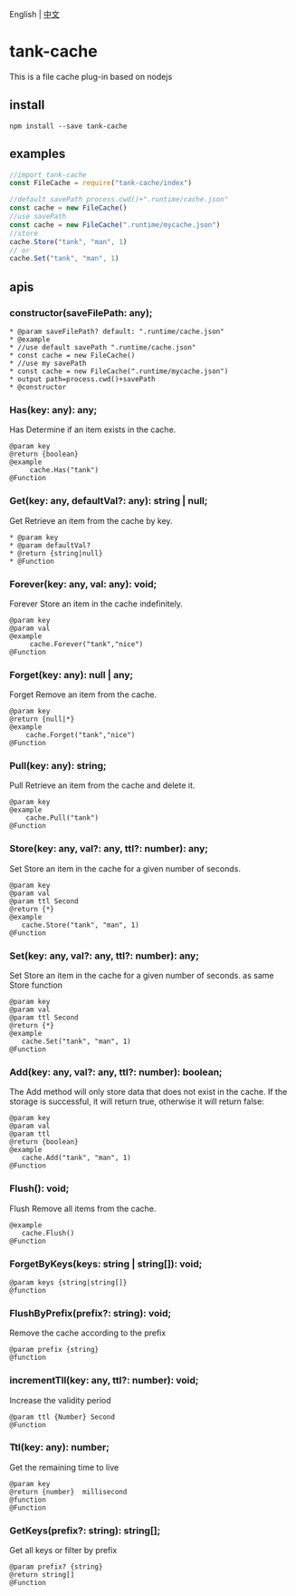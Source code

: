 English | [中文](./README_zh.md)

# tank-cache

This is a file cache plug-in based on nodejs

## install

```shell
npm install --save tank-cache
```

## examples

```js
//import tank-cache
const FileCache = require("tank-cache/index")

//default savePath process.cwd()+".runtime/cache.json"
const cache = new FileCache()
//use savePath
const cache = new FileCache(".runtime/mycache.json")
//store 
cache.Store("tank", "man", 1)
// or 
cache.Set("tank", "man", 1)


```

## apis

### constructor(saveFilePath: any);

```
* @param saveFilePath? default: ".runtime/cache.json"
* @example
* //use default savePath ".runtime/cache.json"
* const cache = new FileCache()
* //use my savePath
* const cache = new FileCache(".runtime/mycache.json")
* output path=process.cwd()+savePath
* @constructor
```

### Has(key: any): any;

Has Determine if an item exists in the cache.

```
@param key
@return {boolean}
@example
     cache.Has("tank")
@Function
```

### Get(key: any, defaultVal?: any): string | null;

Get Retrieve an item from the cache by key.

```
* @param key
* @param defaultVal?
* @return {string|null}
* @Function
```

### Forever(key: any, val: any): void;

Forever Store an item in the cache indefinitely.

```
@param key
@param val
@example
     cache.Forever("tank","nice")
@Function
```

### Forget(key: any): null | any;

Forget Remove an item from the cache.

```
@param key
@return {null|*}
@example
    cache.Forget("tank","nice")
@Function
```

### Pull(key: any): string;

Pull Retrieve an item from the cache and delete it.

```
@param key
@example
    cache.Pull("tank")
@Function
```

### Store(key: any, val?: any, ttl?: number): any;

Set Store an item in the cache for a given number of seconds.

```
@param key
@param val
@param ttl Second
@return {*}
@example
   cache.Store("tank", "man", 1)
@Function
```

### Set(key: any, val?: any, ttl?: number): any;

Set Store an item in the cache for a given number of seconds. as same Store function

```
@param key
@param val
@param ttl Second
@return {*}
@example
   cache.Set("tank", "man", 1)
@Function
```

### Add(key: any, val?: any, ttl?: number): boolean;

The Add method will only store data that does not exist in the cache. If the storage is successful, it will return true,
otherwise it will return false:

```
@param key
@param val
@param ttl
@return {boolean}
@example
   cache.Add("tank", "man", 1)
@Function
```

### Flush(): void;

Flush Remove all items from the cache.

```
@example
   cache.Flush()
@Function
```

### ForgetByKeys(keys: string | string[]): void;

```
@param keys {string|string[]}
@function
```

### FlushByPrefix(prefix?: string): void;

Remove the cache according to the prefix

```
@param prefix {string}
@function
```

### incrementTll(key: any, ttl?: number): void;

Increase the validity period

```
@param ttl {Number} Second
@Function
```

### Ttl(key: any): number;

Get the remaining time to live

```
@param key
@return {number}  millisecond
@function
@Function
```

### GetKeys(prefix?: string): string[];

Get all keys or filter by prefix

```
@param prefix? {string}
@return string[]
@Function
```
